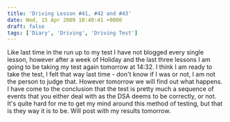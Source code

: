 ```yaml
---
title: 'Driving Lesson #41, #42 and #43'
date: Wed, 15 Apr 2009 18:40:41 +0000
draft: false
tags: ['Diary', 'Driving', 'Driving Test']
---
```


Like last time in the run up to my test I have not blogged every single lesson, however after a week of Holiday and the last three lessons I am going to be taking my test again tomorrow at 14:32. I think I am ready to take the test, I felt that way last time - don't know if I was or not, I am not the person to judge that. However tomorrow we will find out what happens. I have come to the conclusion that the test is pretty much a sequence of events that you either deal with as the DSA deems to be correctly, or not. It's quite hard for me to get my mind around this method of testing, but that is they way it is to be. Will post with my results tomorrow.